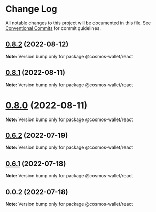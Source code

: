 # Change Log

All notable changes to this project will be documented in this file.
See [Conventional Commits](https://conventionalcommits.org) for commit guidelines.

## [0.8.2](https://github.com/cosmology-tech/cosmos-wallet/compare/@cosmos-wallet/react@0.8.1...@cosmos-wallet/react@0.8.2) (2022-08-12)

**Note:** Version bump only for package @cosmos-wallet/react





## [0.8.1](https://github.com/cosmology-tech/cosmos-wallet/compare/@cosmos-wallet/react@0.8.0...@cosmos-wallet/react@0.8.1) (2022-08-11)

**Note:** Version bump only for package @cosmos-wallet/react





# [0.8.0](https://github.com/cosmology-tech/cosmos-wallet/compare/@cosmos-wallet/react@0.6.2...@cosmos-wallet/react@0.8.0) (2022-08-11)

**Note:** Version bump only for package @cosmos-wallet/react





## [0.6.2](https://github.com/cosmology-tech/cosmos-wallet/compare/@cosmos-wallet/react@0.6.1...@cosmos-wallet/react@0.6.2) (2022-07-19)

**Note:** Version bump only for package @cosmos-wallet/react

## [0.6.1](https://github.com/cosmology-tech/cosmos-wallet/compare/@cosmos-wallet/react@0.0.2...@cosmos-wallet/react@0.6.1) (2022-07-18)

**Note:** Version bump only for package @cosmos-wallet/react

## 0.0.2 (2022-07-18)

**Note:** Version bump only for package @cosmos-wallet/react

